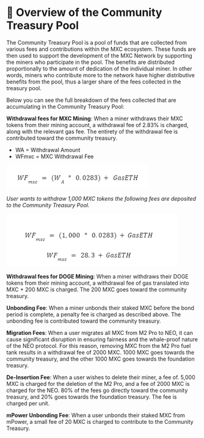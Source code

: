 # 🎱 Overview of the Community Treasury Pool

The Community Treasury Pool is a pool of funds that are collected from various fees and contributions within the MXC ecosystem. These funds are then used to support the development of the MXC Network by supporting the miners who participate in the pool. The benefits are distributed proportionally to the amount of dedication of the individual miner. In other words, miners who contribute more to the network have higher distributive benefits from the pool, thus a larger share of the fees collected in the treasury pool.

Below you can see the full breakdown of the fees collected that are accumulating in the Community Treasury Pool:

**Withdrawal fees for MXC Mining**: When a miner withdraws their MXC tokens from their mining account, a withdrawal fee of 2.83% is charged, along with the relevant gas fee. The entirety of the withdrawal fee is contributed toward the community treasury.

* WA = Withdrawal Amount
* WFmxc = MXC Withdrawal Fee

![](<../../../.gitbook/assets/image (8).png>)

_User wants to withdraw 1,000 MXC tokens the following fees are deposited to the Community Treasury Pool._

![](<../../../.gitbook/assets/image (1).png>)

**Withdrawal fees for DOGE Mining**: When a miner withdraws their DOGE tokens from their mining account, a withdrawal fee of gas translated into MXC + 200 MXC is charged. The 200 MXC goes toward the community treasury.

**Unbonding Fee**: When a miner unbonds their staked MXC before the bond period is complete, a penalty fee is charged as described above. The unbonding fee is contributed toward the community treasury.&#x20;

**Migration Fees**: When a user migrates all MXC from M2 Pro to NEO, it can cause significant disruption in ensuring fairness and the whale-proof nature of the NEO protocol. For this reason, removing MXC from the M2 Pro fuel tank results in a withdrawal fee of 2000 MXC. 1000 MXC goes towards the community treasury, and the other 1000 MXC goes towards the foundation treasury.

**De-Insertion Fee**: When a user wishes to delete their miner, a fee of. 5,000 MXC is charged for the deletion of the M2 Pro, and a fee of 2000 MXC is charged for the NEO. 80% of the fees go directly toward the community treasury, and 20% goes towards the foundation treasury. The fee is charged per unit.

**mPower Unbonding Fee**: When a user unbonds their staked MXC from mPower, a small fee of 20 MXC is charged to contribute to the Community Treasury.
